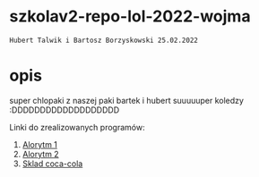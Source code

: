 # szkolav2-repo-lol-2022-wojma
`Hubert Talwik i Bartosz Borzyskowski 25.02.2022`

# opis
super chlopaki z naszej paki bartek i hubert suuuuuper koledzy :DDDDDDDDDDDDDDDDDDD

Linki do zrealizowanych programów:

1. [Alorytm 1](https://github.com/FatSassin/szkolav2-repo-lol-2022-wojma/blob/main/Liczby%20pierwsze/Liczby%20pierwsze.cpp)
2. [Alorytm 2](https://www.requiem.pl/wp-content/uploads/2020/01/Sus-Sebastian.jpg)
2. [Sklad coca-cola](https://www.youtube.com/watch?v=bsBDqaYXGb4)
